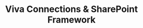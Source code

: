 ---
title: "Viva Connections & SharePoint Framework"
presenter: "Presented by the Community"
occurrence: "Bi-weekly on Thursdays"
time: "7:00 AM PT / 3:00 PM GMT"
joinUrl: "https://aka.ms/spdev-spfx-call-join"
inviteUrl: "https://aka.ms/spdev-spfx-call"
youtubeUrl: "https://www.youtube.com/playlist?list=PLR9nK3mnD-OXdcwfcHGsGr78nHWLRsv1x"
weight: 20
uid: "040000008200E00074C5B7101A82E00800000000CE03C195278ADA010000000000000000100000001D5D5DA85E858D45B9A47028FB60C7F2"
---